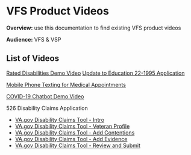 # VFS Product Videos

**Overview:** use this documentation to find existing VFS product videos

**Audience:** VFS & VSP

## List of Videos

[Rated Disabilities Demo Video](https://www.youtube.com/watch?v=ugDA0Tc_ta4&feature=youtu.be) 
[Update to Education 22-1995 Application](https://www.youtube.com/watch?v=AkXu3OHOPpI&feature=youtu.be)

[Mobile Phone Texting for Medical Appointments](https://www.youtube.com/watch?v=mSp6tasMJqc&feature=youtu.be)

[COVID-19 Chatbot Demo Video](https://thoughtworks.zoom.us/rec/play/u5Ytfrv-q2g3GNKXswSDCv5_W9Xuevms2ice_aBeyBy1WiEGMVD3M7RDM7EoF7607cAU2eYYmC2zEdLo?startTime=1587496042000&_x_zm_rtaid=kFurCJPAShm7HJLWZgLq8A.1587497511188.f628c65e2554f2cf89c77c443624ae0d&_x_zm_rhtaid=433)

526 Disability Claims Application
  * [VA.gov Disability Claims Tool - Intro](https://www.youtube.com/watch?v=I_hn7Xv6KZI&feature=youtu.be)
  * [VA.gov Disability Claims Tool - Veteran Profile](https://www.youtube.com/watch?v=2KR8K8MQSVs&feature=youtu.be)
  * [VA.gov Disability Claims Tool - Add Contentions](https://www.youtube.com/watch?v=uY6OrcwOalw&feature=youtu.be)
  * [VA.gov Disability Claims Tool - Add Evidence](https://www.youtube.com/watch?v=Ekb-lU6bH0A&feature=youtu.be)
  * [VA.gov Disability Claims Tool - Review and Submit](https://www.youtube.com/watch?v=-a4BauA9iD0&feature=youtu.be)
